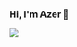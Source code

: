 ### Hi, I'm Azer 👋

<img src="https://github-readme-stats.vercel.app/api?username=azer74&&show_icons=true&title_color=ffffff&icon_color=bb2acf&text_color=daf7dc&bg_color=151515"/>
